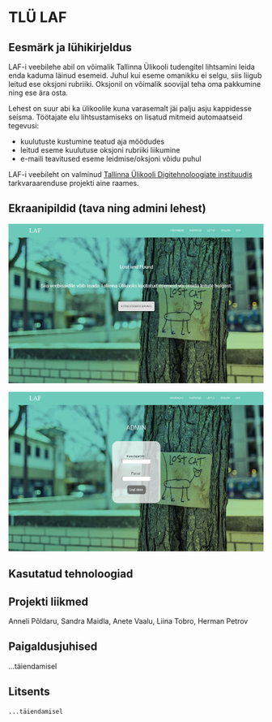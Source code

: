 # TLÜ LAF

## Eesmärk ja lühikirjeldus
LAF-i veebilehe abil on võimalik Tallinna Ülikooli tudengitel lihtsamini leida enda kaduma läinud esemeid. Juhul kui eseme omanikku ei selgu, siis liigub leitud ese oksjoni rubriiki. Oksjonil on võimalik soovijal teha oma pakkumine ning ese ära osta.

Lehest on suur abi ka ülikoolile kuna varasemalt jäi palju asju kappidesse seisma. Töötajate elu lihtsustamiseks on lisatud mitmeid automaatseid tegevusi:
- kuulutuste kustumine teatud aja möödudes
- leitud eseme kuulutuse oksjoni rubriiki liikumine
- e-maili teavitused eseme leidmise/oksjoni võidu puhul

LAF-i veebileht on valminud [Tallinna Ülikooli Digitehnoloogiate instituudis](https://www.tlu.ee/dt) tarkvaraarenduse projekti aine raames.

## Ekraanipildid (tava ning admini lehest)

![Source code](Screenshot.jpg)

![Source code](Screenshot_admin.jpg)

## Kasutatud tehnoloogiad


## Projekti liikmed
Anneli Põldaru, Sandra Maidla, Anete Vaalu, Liina Tobro, Herman Petrov

## Paigaldusjuhised

...täiendamisel

## Litsents

```
...täiendamisel
```